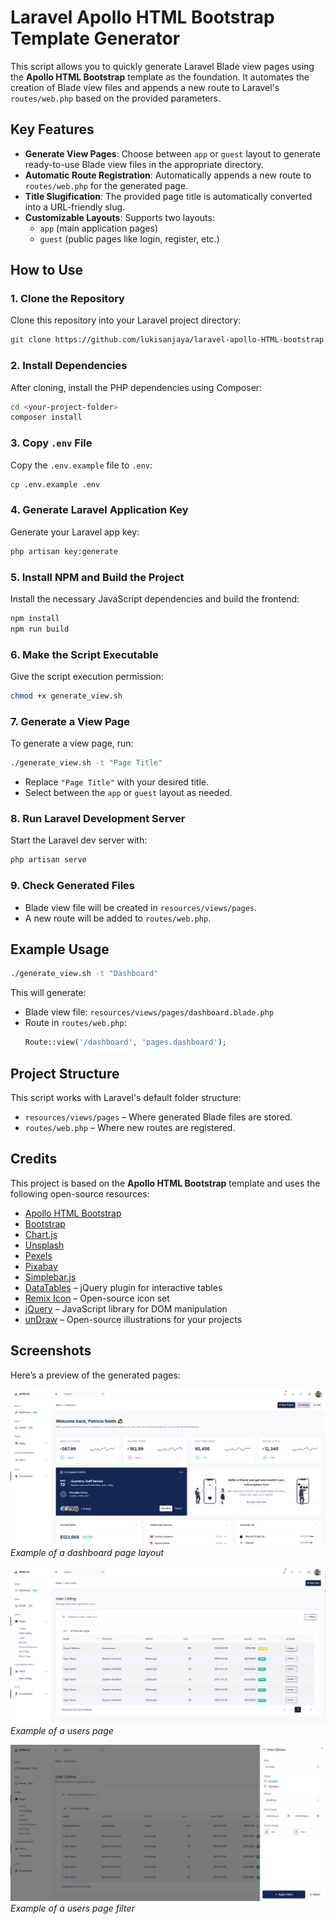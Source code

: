 # Laravel Apollo HTML Bootstrap Template Generator

This script allows you to quickly generate Laravel Blade view pages using the **Apollo HTML Bootstrap** template as the foundation. It automates the creation of Blade view files and appends a new route to Laravel's `routes/web.php` based on the provided parameters.

## Key Features

- **Generate View Pages**: Choose between `app` or `guest` layout to generate ready-to-use Blade view files in the appropriate directory.
- **Automatic Route Registration**: Automatically appends a new route to `routes/web.php` for the generated page.
- **Title Slugification**: The provided page title is automatically converted into a URL-friendly slug.
- **Customizable Layouts**: Supports two layouts:  
  - `app` (main application pages)  
  - `guest` (public pages like login, register, etc.)

## How to Use

### 1. Clone the Repository

Clone this repository into your Laravel project directory:

```bash
git clone https://github.com/lukisanjaya/laravel-apollo-HTML-bootstrap.git
```

### 2. Install Dependencies

After cloning, install the PHP dependencies using Composer:

```bash
cd <your-project-folder>
composer install
```

### 3. Copy `.env` File

Copy the `.env.example` file to `.env`:

```bash
cp .env.example .env
```

### 4. Generate Laravel Application Key

Generate your Laravel app key:

```bash
php artisan key:generate
```

### 5. Install NPM and Build the Project

Install the necessary JavaScript dependencies and build the frontend:

```bash
npm install
npm run build
```

### 6. Make the Script Executable

Give the script execution permission:

```bash
chmod +x generate_view.sh
```

### 7. Generate a View Page

To generate a view page, run:

```bash
./generate_view.sh -t "Page Title"
```

- Replace `"Page Title"` with your desired title.
- Select between the `app` or `guest` layout as needed.

### 8. Run Laravel Development Server

Start the Laravel dev server with:

```bash
php artisan serve
```

### 9. Check Generated Files

- Blade view file will be created in `resources/views/pages`.
- A new route will be added to `routes/web.php`.

## Example Usage

```bash
./generate_view.sh -t "Dashboard"
```

This will generate:
- Blade view file: `resources/views/pages/dashboard.blade.php`
- Route in `routes/web.php`:  
  ```php
  Route::view('/dashboard', 'pages.dashboard');
  ```

## Project Structure

This script works with Laravel's default folder structure:
- `resources/views/pages` – Where generated Blade files are stored.
- `routes/web.php` – Where new routes are registered.

## Credits

This project is based on the **Apollo HTML Bootstrap** template and uses the following open-source resources:
- [Apollo HTML Bootstrap](https://github.com/PixelRocket-Shop/apollo-html-bootstrap)
- [Bootstrap](https://getbootstrap.com/)
- [Chart.js](https://www.chartjs.org/)
- [Unsplash](https://unsplash.com/)
- [Pexels](https://www.pexels.com/)
- [Pixabay](https://pixabay.com/)
- [Simplebar.js](https://github.com/Grsmto/simplebar)
- [DataTables](https://datatables.net/) – jQuery plugin for interactive tables
- [Remix Icon](https://remixicon.com/) – Open-source icon set
- [jQuery](https://jquery.com/) – JavaScript library for DOM manipulation
- [unDraw](https://undraw.co/) – Open-source illustrations for your projects

## Screenshots

Here’s a preview of the generated pages:

![Screenshot 1](public/assets/images/screenshot/1.PNG)  
*Example of a dashboard page layout*

![Screenshot 2](public/assets/images/screenshot/2.PNG)  
*Example of a users page*

![Screenshot 2](public/assets/images/screenshot/3.PNG)  
*Example of a users page filter*
